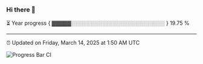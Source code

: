 ### Hi there 👋

⏳ Year progress { ▓▓▓▓▓░░░░░░░░░░░░░░░░░░░░░░░░░ } 19.75 %

---

⏰ Updated on Friday, March 14, 2025 at 1:50 AM UTC

![Progress Bar CI](https://github.com/arthurbuhl/arthurbuhl/workflows/Progress%20Bar%20CI/badge.svg)
